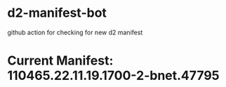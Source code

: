 # d2-manifest-bot
github action for checking for new d2 manifest

# Current Manifest: 110465.22.11.19.1700-2-bnet.47795